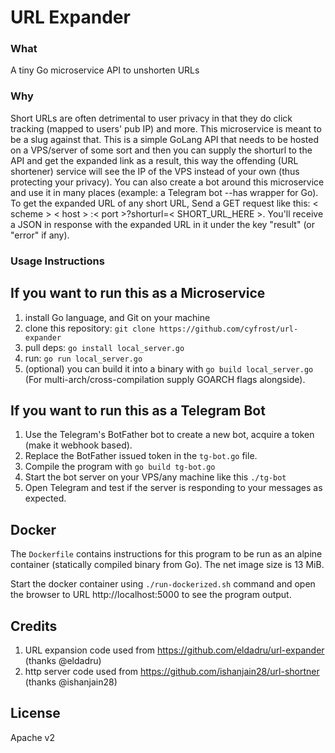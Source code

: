 # URL Expander

### What
A tiny Go microservice API to unshorten URLs

### Why
Short URLs are often detrimental to user privacy in that they do click tracking (mapped to users' pub IP) and more. This microservice is meant to be a slug against that. This is a simple GoLang API that needs to be hosted on a VPS/server of some sort and then you can supply the shorturl to the API and get the expanded link as a result, this way the offending (URL shortener) service will see the IP of the VPS instead of your own (thus protecting your privacy). You can also create a bot around this microservice and use it in many places (example: a Telegram bot --has wrapper for Go). To get the expanded URL of any short URL, Send a GET request like this: < scheme > < host > :< port >?shorturl=< SHORT_URL_HERE >. You'll receive a JSON in response with the expanded URL in it under the key "result" (or "error" if any).

### Usage Instructions

## If you want to run this as a Microservice

1. install Go language, and Git on your machine
2. clone this repository: `git clone https://github.com/cyfrost/url-expander`
3. pull deps: `go install local_server.go`
4. run: `go run local_server.go`
5. (optional) you can build it into a binary with `go build local_server.go` (For multi-arch/cross-compilation supply GOARCH flags alongside).

## If you want to run this as a Telegram Bot

1. Use the Telegram's BotFather bot to create a new bot, acquire a token (make it webhook based).
2. Replace the BotFather issued token in the `tg-bot.go` file.
3. Compile the program with `go build tg-bot.go`
4. Start the bot server on your VPS/any machine like this `./tg-bot`
5. Open Telegram and test if the server is responding to your messages as expected.

## Docker

The `Dockerfile` contains instructions for this program to be run as an alpine container (statically compiled binary from Go). The net image size is 13 MiB.

Start the docker container using `./run-dockerized.sh` command and open the browser to URL http://localhost:5000 to see the program output.

## Credits

1. URL expansion code used from https://github.com/eldadru/url-expander (thanks @eldadru)
2. http server code used from https://github.com/ishanjain28/url-shortner (thanks @ishanjain28)

## License

Apache v2
